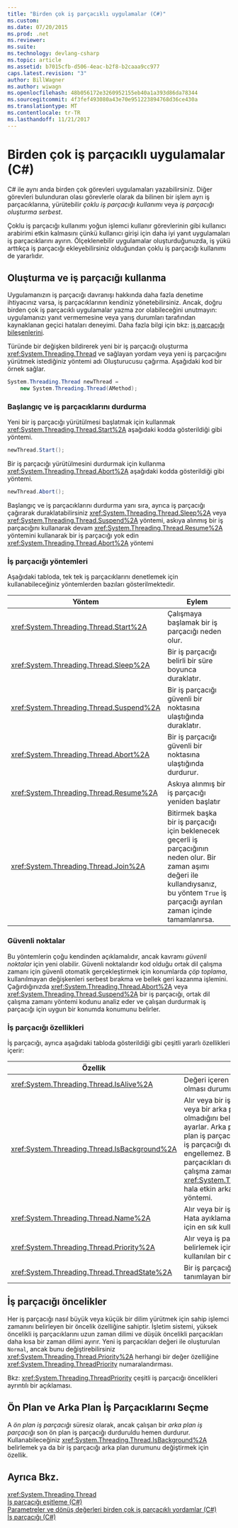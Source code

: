 ```yaml
---
title: "Birden çok iş parçacıklı uygulamalar (C#)"
ms.custom: 
ms.date: 07/20/2015
ms.prod: .net
ms.reviewer: 
ms.suite: 
ms.technology: devlang-csharp
ms.topic: article
ms.assetid: b7015cfb-d506-4eac-b2f8-b2caaa9cc977
caps.latest.revision: "3"
author: BillWagner
ms.author: wiwagn
ms.openlocfilehash: 48b056172e3260952155eb40a1a393d86da78344
ms.sourcegitcommit: 4f3fef493080a43e70e951223894768d36ce430a
ms.translationtype: MT
ms.contentlocale: tr-TR
ms.lasthandoff: 11/21/2017
---
```

# <a name="multithreaded-applications-c"></a>Birden çok iş parçacıklı uygulamalar (C#)
C# ile aynı anda birden çok görevleri uygulamaları yazabilirsiniz. Diğer görevleri bulunduran olası görevlerle olarak da bilinen bir işlem ayrı iş parçacıklarına, yürütebilir *çoklu iş parçacığı kullanımı* veya *iş parçacığı oluşturma serbest*.  
  
 Çoklu iş parçacığı kullanımı yoğun işlemci kullanır görevlerinin gibi kullanıcı arabirimi etkin kalmasını çünkü kullanıcı girişi için daha iyi yanıt uygulamaları iş parçacıklarını ayırın. Ölçeklenebilir uygulamalar oluşturduğunuzda, iş yükü arttıkça iş parçacığı ekleyebilirsiniz olduğundan çoklu iş parçacığı kullanımı de yararlıdır.  
  
## <a name="creating-and-using-threads"></a>Oluşturma ve iş parçacığı kullanma  
 Uygulamanızın iş parçacığı davranışı hakkında daha fazla denetime ihtiyacınız varsa, iş parçacıklarının kendiniz yönetebilirsiniz. Ancak, doğru birden çok iş parçacıklı uygulamalar yazma zor olabileceğini unutmayın: uygulamanızı yanıt vermemesine veya yarış durumları tarafından kaynaklanan geçici hataları deneyimi. Daha fazla bilgi için bkz: [iş parçacığı bileşenlerini](http://msdn.microsoft.com/library/4f7c7377-a782-4bd0-aaa3-9db8c12945ee).  
  
 Türünde bir değişken bildirerek yeni bir iş parçacığı oluşturma <xref:System.Threading.Thread> ve sağlayan yordam veya yeni iş parçacığını yürütmek istediğiniz yöntemi adı Oluşturucusu çağırma. Aşağıdaki kod bir örnek sağlar.  
  
```csharp  
System.Threading.Thread newThread =  
    new System.Threading.Thread(AMethod);  
```  
  
### <a name="starting-and-stopping-threads"></a>Başlangıç ve iş parçacıklarını durdurma  
 Yeni bir iş parçacığı yürütülmesi başlatmak için kullanmak <xref:System.Threading.Thread.Start%2A> aşağıdaki kodda gösterildiği gibi yöntemi.  
  
```csharp  
newThread.Start();  
```  
  
 Bir iş parçacığı yürütülmesini durdurmak için kullanma <xref:System.Threading.Thread.Abort%2A> aşağıdaki kodda gösterildiği gibi yöntemi.  
  
```csharp  
newThread.Abort();  
```  
  
 Başlangıç ve iş parçacıklarını durdurma yanı sıra, ayrıca iş parçacığı çağırarak duraklatabilirsiniz <xref:System.Threading.Thread.Sleep%2A> veya <xref:System.Threading.Thread.Suspend%2A> yöntemi, askıya alınmış bir iş parçacığını kullanarak devam <xref:System.Threading.Thread.Resume%2A> yöntemini kullanarak bir iş parçacığı yok edin <xref:System.Threading.Thread.Abort%2A> yöntemi  
  
### <a name="thread-methods"></a>İş parçacığı yöntemleri  
 Aşağıdaki tabloda, tek tek iş parçacıklarını denetlemek için kullanabileceğiniz yöntemlerden bazıları gösterilmektedir.  
  
|Yöntem|Eylem|  
|------------|------------|  
|<xref:System.Threading.Thread.Start%2A>|Çalışmaya başlamak bir iş parçacığı neden olur.|  
|<xref:System.Threading.Thread.Sleep%2A>|Bir iş parçacığı belirli bir süre boyunca duraklatır.|  
|<xref:System.Threading.Thread.Suspend%2A>|Bir iş parçacığı güvenli bir noktasına ulaştığında duraklatır.|  
|<xref:System.Threading.Thread.Abort%2A>|Bir iş parçacığı güvenli bir noktasına ulaştığında durdurur.|  
|<xref:System.Threading.Thread.Resume%2A>|Askıya alınmış bir iş parçacığı yeniden başlatır|  
|<xref:System.Threading.Thread.Join%2A>|Bitirmek başka bir iş parçacığı için beklenecek geçerli iş parçacığının neden olur. Bir zaman aşımı değeri ile kullandıysanız, bu yöntem `True` iş parçacığı ayrılan zaman içinde tamamlanırsa.|  
  
### <a name="safe-points"></a>Güvenli noktalar  
 Bu yöntemlerin çoğu kendinden açıklamalıdır, ancak kavramı *güvenli noktalar* için yeni olabilir. Güvenli noktalarıdır kod olduğu ortak dil çalışma zamanı için güvenli otomatik gerçekleştirmek için konumlarda *çöp toplama*, kullanılmayan değişkenleri serbest bırakma ve bellek geri kazanma işlemini. Çağırdığınızda <xref:System.Threading.Thread.Abort%2A> veya <xref:System.Threading.Thread.Suspend%2A> bir iş parçacığı, ortak dil çalışma zamanı yöntemi kodunu analiz eder ve çalışan durdurmak iş parçacığı için uygun bir konumda konumunu belirler.  
  
### <a name="thread-properties"></a>İş parçacığı özellikleri  
 İş parçacığı, ayrıca aşağıdaki tabloda gösterildiği gibi çeşitli yararlı özellikleri içerir:  
  
|Özellik|Değer|  
|--------------|-----------|  
|<xref:System.Threading.Thread.IsAlive%2A>|Değeri içeren `True` bir iş parçacığı etkin olması durumunda.|  
|<xref:System.Threading.Thread.IsBackground%2A>|Alır veya bir iş parçacığı olduğundan veya bir arka plan iş parçacığı olmalıdır olmadığını belirten bir Boole değeri ayarlar. Arka plan iş parçacıkları gibi ön plan iş parçacıkları olsa da bir arka plan iş parçacığı durdurma gelen bir işlem engellemez. Bir işleme ait tüm ön plan iş parçacıkları durdurulduğunda ortak dil çalışma zamanı işlem çağırarak sona <xref:System.Threading.Thread.Abort%2A> hala etkin arka plan iş parçacıkları yöntemi.|  
|<xref:System.Threading.Thread.Name%2A>|Alır veya bir iş parçacığı adını ayarlar. Hata ayıklama tek tek iş parçacığı bulmak için en sık kullanılır.|  
|<xref:System.Threading.Thread.Priority%2A>|Alır veya iş parçacığı planlama önceliğini belirlemek için işletim sistemi tarafından kullanılan bir değer ayarlar.|  
|<xref:System.Threading.Thread.ThreadState%2A>|Bir iş parçacığının durumu veya durumları tanımlayan bir değer içeriyor.|  
  
## <a name="thread-priorities"></a>İş parçacığı öncelikler  
 Her iş parçacığı nasıl büyük veya küçük bir dilim yürütmek için sahip işlemci zamanını belirleyen bir öncelik özelliğine sahiptir. İşletim sistemi, yüksek öncelikli iş parçacıklarını uzun zaman dilimi ve düşük öncelikli parçacıkları daha kısa bir zaman dilimi ayırır. Yeni iş parçacıkları değeri ile oluşturulan `Normal`, ancak bunu değiştirebilirsiniz <xref:System.Threading.Thread.Priority%2A> herhangi bir değer özelliğine <xref:System.Threading.ThreadPriority> numaralandırması.  
  
 Bkz: <xref:System.Threading.ThreadPriority> çeşitli iş parçacığı öncelikleri ayrıntılı bir açıklaması.  
  
## <a name="foreground-and-background-threads"></a>Ön Plan ve Arka Plan İş Parçacıklarını Seçme  
 A *ön plan iş parçacığı* süresiz olarak, ancak çalışan bir *arka plan iş parçacığı* son ön plan iş parçacığı durduruldu hemen durdurur. Kullanabileceğiniz <xref:System.Threading.Thread.IsBackground%2A> belirlemek ya da bir iş parçacığı arka plan durumunu değiştirmek için özellik.  
  
## <a name="see-also"></a>Ayrıca Bkz.  
 <xref:System.Threading.Thread>  
 [İş parçacığı eşitleme (C#)](../../../../csharp/programming-guide/concepts/threading/thread-synchronization.md)  
 [Parametreler ve dönüş değerleri birden çok iş parçacıklı yordamlar (C#)](../../../../csharp/programming-guide/concepts/threading/parameters-and-return-values-for-multithreaded-procedures.md)  
 [İş parçacığı (C#)](../../../../csharp/programming-guide/concepts/threading/index.md)
